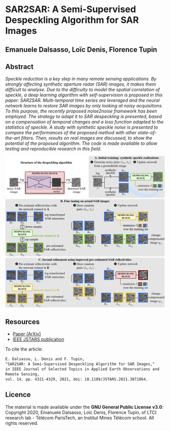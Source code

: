 # SAR2SAR: A Semi-Supervised Despeckling Algorithm for SAR Images
## Emanuele Dalsasso, Loïc Denis, Florence Tupin
## Abstract
_Speckle reduction is a key step in many remote sensing applications. By strongly affecting synthetic aperture radar (SAR) images, it makes them difficult to analyse. Due to the difficulty to model the spatial correlation of speckle, a deep learning algorithm with self-supervision is proposed in this paper: SAR2SAR. Multi-temporal time series are leveraged and the neural network learns to restore SAR images by only looking at noisy acquisitions. To this purpose, the recently proposed noise2noise framework has been employed. The strategy to adapt it to SAR despeckling is presented, based on a compensation of temporal changes and a loss function adapted to the statistics of speckle.
A study with synthetic speckle noise is presented to compare the performances of the proposed method with other state-of-the-art filters. Then, results on real images are discussed, to show the potential of the proposed algorithm. The code is made available to allow testing and reproducible research in this field._

![summary_SAR2SAR](./img/summary.png)

## Resources
- [Paper (ArXiv)](https://arxiv.org/abs/2006.15037)
- [IEEE JSTARS publication](https://ieeexplore.ieee.org/document/9399231)

To cite the article:
```
E. Dalsasso, L. Denis and F. Tupin,
"SAR2SAR: A Semi-Supervised Despeckling Algorithm for SAR Images,"
in IEEE Journal of Selected Topics in Applied Earth Observations and Remote Sensing,
vol. 14, pp. 4321-4329, 2021, doi: 10.1109/JSTARS.2021.3071864.

```

## Licence
The material is made available under the **GNU General Public License v3.0**: Copyright 2020, Emanuele Dalsasso, Loïc Denis, Florence Tupin, of LTCI research lab - Télécom ParisTech, an Institut Mines Télécom school.
All rights reserved.




